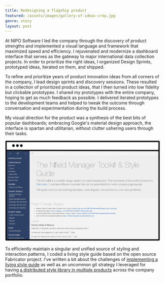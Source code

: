 ```yaml
---
title: Redesigning a flagship product
featured: /assets/images/gallery-of-ideas-crop.jpg
genre: story
layout: post
---
```


At NIPO Software I led the company through the discovery of product strengths and implemented a visual language and framework that maximized speed and efficiency. I rejuvenated and modernize a dashboard interface that serves as the gateway to major international data collection projects. In order to prioritize the right ideas, I organized Design Sprints, prototyped ideas, iterated on them, and shipped.

To refine and prioritize years of product innovation ideas from all corners of the company, I lead design sprints and discovery sessions. These resulted in a collection of prioritized product ideas, that I then turned into low fidelity but clickable prototypes. I shared my prototypes with the entire company, hoping to get as much feedback as possible. I delivered iterated prototypes to the development teams and helped to tweak the outcome through conversation and experimentation during the build process.

My visual direction for the product was a synthesis of the best bits of popular dashboards; embracing Google's material design approach, the interface is spartan and utilitarian, without clutter ushering users through their tasks.

![A living style guide](/assets/images/nipo2.jpg)

To efficiently maintain a singular and unified source of styling and interaction patterns, I coded a living style guide based on the open source Fabricator project. I've written a bit about the challenges of [implementing a living style guide](https://medium.com/qa-id-jacobs/turning-engineers-into-dj-s-a53409b622) as well as an uncommon git strategy I leveraged for having [a distributed style library in multiple products](https://medium.com/qa-id-jacobs/adorable-nesting-repos-31a1ed3b13f5) across the company portfolio.

